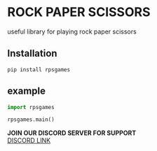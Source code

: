 # ROCK PAPER SCISSORS
useful library for playing rock paper scissors

## Installation
```
pip install rpsgames
```
## example 
```python
import rpsgames

rpsgames.main()
```

**JOIN OUR DISCORD SERVER FOR SUPPORT**\
[DISCORD LINK](https://bhbotlist.tech/dc)

